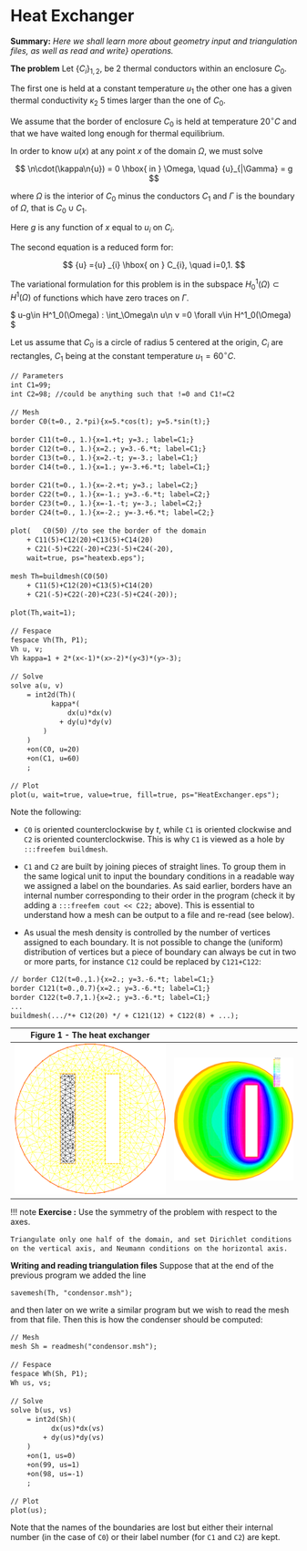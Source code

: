 # Heat Exchanger

**Summary:** _Here we shall learn more about geometry input and triangulation files, as well as read and write} operations._

**The problem**
Let $\{C_{i}\}_{1,2}$, be 2 thermal conductors within an enclosure $C_0$.

The first one is held at a constant temperature ${u} _{1}$ the other one has a given thermal conductivity $\kappa_2$ 5 times larger than the one of $C_0$.

We assume that the border of enclosure $C_0$ is held at temperature $20^\circ C$ and that we have waited long enough for thermal equilibrium.

In order to know ${u} (x)$ at any point $x$ of the domain $\Omega$, we must solve

$$
\n\cdot(\kappa\n{u}) = 0 \hbox{ in } \Omega,
\quad {u}_{|\Gamma} = g
$$

where $\Omega$ is the interior of $C_0$ minus the conductors $C_1$ and $\Gamma$ is the boundary of $\Omega$, that is $C_0\cup C_1$.

Here $g$ is any function of $x$ equal to ${u}_i$ on $C_i$.

The second equation is a reduced form for:

$$
{u} ={u} _{i} \hbox{ on } C_{i}, \quad i=0,1.
$$

The variational formulation for this problem is in the subspace $H^1_0(\Omega) \subset H^1(\Omega)$ of functions which have zero traces on $\Gamma$.

$
u-g\in H^1_0(\Omega) : \int_\Omega\n u\n v =0 \forall v\in H^1_0(\Omega)
$

Let us assume that $C_0$ is a circle of radius 5 centered at the origin, $C_i$ are rectangles, $C_1$ being at the constant temperature $u_1=60^\circ C$.

```freefem
// Parameters
int C1=99;
int C2=98; //could be anything such that !=0 and C1!=C2

// Mesh
border C0(t=0., 2.*pi){x=5.*cos(t); y=5.*sin(t);}

border C11(t=0., 1.){x=1.+t; y=3.; label=C1;}
border C12(t=0., 1.){x=2.; y=3.-6.*t; label=C1;}
border C13(t=0., 1.){x=2.-t; y=-3.; label=C1;}
border C14(t=0., 1.){x=1.; y=-3.+6.*t; label=C1;}

border C21(t=0., 1.){x=-2.+t; y=3.; label=C2;}
border C22(t=0., 1.){x=-1.; y=3.-6.*t; label=C2;}
border C23(t=0., 1.){x=-1.-t; y=-3.; label=C2;}
border C24(t=0., 1.){x=-2.; y=-3.+6.*t; label=C2;}

plot(   C0(50) //to see the border of the domain
	+ C11(5)+C12(20)+C13(5)+C14(20)
	+ C21(-5)+C22(-20)+C23(-5)+C24(-20),
	wait=true, ps="heatexb.eps");

mesh Th=buildmesh(C0(50)
	+ C11(5)+C12(20)+C13(5)+C14(20)
	+ C21(-5)+C22(-20)+C23(-5)+C24(-20));

plot(Th,wait=1);

// Fespace
fespace Vh(Th, P1);
Vh u, v;
Vh kappa=1 + 2*(x<-1)*(x>-2)*(y<3)*(y>-3);

// Solve
solve a(u, v)
	= int2d(Th)(
		  kappa*(
			  dx(u)*dx(v)
			+ dy(u)*dy(v)
		)
	)
	+on(C0, u=20)
	+on(C1, u=60)
	;

// Plot
plot(u, wait=true, value=true, fill=true, ps="HeatExchanger.eps");
```

Note the following:

* `C0` is oriented counterclockwise by $t$, while `C1` is oriented clockwise and `C2` is oriented counterclockwise. This is why `C1` is viewed as a hole by `:::freefem buildmesh`.

* `C1` and `C2` are built by joining pieces of straight lines. To group them in the same logical unit to input the boundary conditions in a readable way we assigned a label on the boundaries. As said earlier, borders have an internal number corresponding to their order in the program (check it by adding a `:::freefem cout << C22;` above). This is essential to understand how a mesh can be output to a file and re-read (see below).

* As usual the mesh density is controlled by the number of vertices assigned to each boundary. It is not possible to change the (uniform) distribution of vertices but a piece of boundary can always be cut in two or more parts, for instance `C12` could be replaced by `C121+C122`:
```freefem
// border C12(t=0.,1.){x=2.; y=3.-6.*t; label=C1;}
border C121(t=0.,0.7){x=2.; y=3.-6.*t; label=C1;}
border C122(t=0.7,1.){x=2.; y=3.-6.*t; label=C1;}
...
buildmesh(.../*+ C12(20) */ + C121(12) + C122(8) + ...);
```

| Figure 1 - The heat exchanger ||
| :----: | :----: |
|![Heat Exchanger Th](images/heat_exchangerTh.png)|![Heat Exchanger](images/heat_exchanger.png)|

!!! note
	**Exercise :** Use the symmetry of the problem with respect to the axes.

	Triangulate only one half of the domain, and set Dirichlet conditions on the vertical axis, and Neumann conditions on the horizontal axis.

**Writing and reading triangulation files**
Suppose that at the end of the previous program we added the line

```freefem
savemesh(Th, "condensor.msh");
```

and then later on we write a similar program but we wish to read the mesh from that file. Then this is how the condenser should be computed:

```freefem
// Mesh
mesh Sh = readmesh("condensor.msh");

// Fespace
fespace Wh(Sh, P1);
Wh us, vs;

// Solve
solve b(us, vs)
	= int2d(Sh)(
		  dx(us)*dx(vs)
		+ dy(us)*dy(vs)
	)
	+on(1, us=0)
	+on(99, us=1)
	+on(98, us=-1)
	;

// Plot
plot(us);
```

Note that the names of the boundaries are lost but either their internal number (in the case of `C0`) or their label number (for `C1` and `C2`) are kept.

